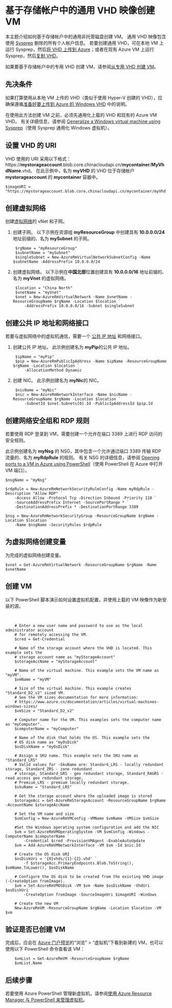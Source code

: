 <properties
    pageTitle="从通用 VHD 创建 VM | Azure"
    description="了解如何使用 Azure PowerShell 以及存储帐户的通用 VHD 映像创建 Windows 虚拟机。"
    services="virtual-machines-windows"
    documentationcenter=""
    author="cynthn"
    manager="timlt"
    editor=""
    tags="azure-resource-manager" />
<tags
    ms.assetid="b4808871-9ef1-49ea-a617-9154d417abb0"
    ms.service="virtual-machines-windows"
    ms.workload="infrastructure-services"
    ms.tgt_pltfrm="vm-windows"
    ms.devlang="na"
    ms.topic="article"
    ms.date="03/21/2017"
    wacn.date="05/15/2017"
    ms.author="cynthn"
    ms.translationtype="Human Translation"
    ms.sourcegitcommit="457fc748a9a2d66d7a2906b988e127b09ee11e18"
    ms.openlocfilehash="a2def8b04e148d6eb95378c987703040fb02a989"
    ms.contentlocale="zh-cn"
    ms.lasthandoff="05/05/2017" />

# <a name="create-a-vm-from-a-generalized-vhd-image-in-a-storage-account"></a>基于存储帐户中的通用 VHD 映像创建 VM 

本主题介绍如何基于存储帐户中的通用非托管磁盘创建 VM。 通用 VHD 映像包含使用 [Sysprep](/documentation/articles/virtual-machines-windows-generalize-vhd/) 删除的所有个人帐户信息。 若要创建通用 VHD，可在本地 VM 上运行 Sysprep，然后[将 VHD 上传到 Azure](/documentation/articles/virtual-machines-windows-upload-image/)；或者在现有 Azure VM 上运行 Sysprep，然后[复制 VHD](/documentation/articles/virtual-machines-windows-vhd-copy/)。

如果要基于存储帐户中的专用 VHD 创建 VM，请参阅[从专用 VHD 创建 VM](/documentation/articles/virtual-machines-windows-create-vm-specialized/)。

## <a name="prerequisites"></a>先决条件
如果打算使用从本地 VM 上传的 VHD（类似于使用 Hyper-V 创建的 VHD），应确保遵循[准备好要上传到 Azure 的 Windows VHD](/documentation/articles/virtual-machines-windows-prepare-for-upload-vhd-image/) 中的说明。 

在使用此方法创建 VM 之前，必须先通用化上载的 VHD 和现有的 Azure VM VHD。 有关详细信息，请参阅 [Generalize a Windows virtual machine using Sysprep](/documentation/articles/virtual-machines-windows-generalize-vhd/)（使用 Sysprep 通用化 Windows 虚拟机）。 

## <a name="set-the-uri-of-the-vhd"></a>设置 VHD 的 URI

VHD 使用的 URI 采用以下格式：https://**mystorageaccount**.blob.core.chinacloudapi.cn/**mycontainer**/**MyVhdName**.vhd。 在此示例中，名为 **myVHD** 的 VHD 位于存储帐户 **mystorageaccount** 的 **mycontainer** 容器中。

    $imageURI = "https://mystorageaccount.blob.core.chinacloudapi.cn/mycontainer/myVhd.vhd"

## <a name="create-a-virtual-network"></a>创建虚拟网络
创建[虚拟网络](/documentation/articles/virtual-networks-overview/)的 vNet 和子网。

1. 创建子网。 以下示例在资源组 **myResourceGroup** 中创建具有 **10.0.0.0/24** 地址前缀的、名为 **mySubnet** 的子网。  

        $rgName = "myResourceGroup"
        $subnetName = "mySubnet"
        $singleSubnet = New-AzureRmVirtualNetworkSubnetConfig -Name $subnetName -AddressPrefix 10.0.0.0/24

2. 创建虚拟网络。 以下示例在**中国北部**位置创建具有 **10.0.0.0/16** 地址前缀的、名为 **myVnet** 的虚拟网络。  

        $location = "China North"
        $vnetName = "myVnet"
        $vnet = New-AzureRmVirtualNetwork -Name $vnetName -ResourceGroupName $rgName -Location $location `
            -AddressPrefix 10.0.0.0/16 -Subnet $singleSubnet

## <a name="create-a-public-ip-address-and-network-interface"></a>创建公共 IP 地址和网络接口
若要与虚拟网络中的虚拟机通信，需要一个 [公共 IP 地址](/documentation/articles/virtual-network-ip-addresses-overview-arm/) 和网络接口。

1. 创建公共 IP 地址。 此示例创建名为 **myPip**的公共 IP 地址。 

        $ipName = "myPip"
        $pip = New-AzureRmPublicIpAddress -Name $ipName -ResourceGroupName $rgName -Location $location `
            -AllocationMethod Dynamic

2. 创建 NIC。 此示例创建名为 **myNic**的 NIC。 

        $nicName = "myNic"
        $nic = New-AzureRmNetworkInterface -Name $nicName -ResourceGroupName $rgName -Location $location `
            -SubnetId $vnet.Subnets[0].Id -PublicIpAddressId $pip.Id

## <a name="create-the-network-security-group-and-an-rdp-rule"></a>创建网络安全组和 RDP 规则
若要使用 RDP 登录到 VM，需要创建一个允许在端口 3389 上进行 RDP 访问的安全规则。 

此示例创建名为 **myNsg** 的 NSG，其中包含一个允许通过端口 3389 传输 RDP 流量的、名为 **myRdpRule** 的规则。 有关 NSG 的详细信息，请参阅 [Opening ports to a VM in Azure using PowerShell](/documentation/articles/virtual-machines-windows-nsg-quickstart-powershell/)（使用 PowerShell 在 Azure 中打开 VM 端口）。

    $nsgName = "myNsg"

    $rdpRule = New-AzureRmNetworkSecurityRuleConfig -Name myRdpRule -Description "Allow RDP" `
        -Access Allow -Protocol Tcp -Direction Inbound -Priority 110 `
        -SourceAddressPrefix Internet -SourcePortRange * `
        -DestinationAddressPrefix * -DestinationPortRange 3389

    $nsg = New-AzureRmNetworkSecurityGroup -ResourceGroupName $rgName -Location $location `
        -Name $nsgName -SecurityRules $rdpRule

## <a name="create-a-variable-for-the-virtual-network"></a>为虚拟网络创建变量
为完成的虚拟网络创建变量。 

    $vnet = Get-AzureRmVirtualNetwork -ResourceGroupName $rgName -Name $vnetName

## <a name="create-the-vm"></a>创建 VM
以下 PowerShell 脚本演示如何设置虚拟机配置，并使用上载的 VM 映像作为新安装的源。

</br>

        # Enter a new user name and password to use as the local administrator account 
        # for remotely accessing the VM.
        $cred = Get-Credential

        # Name of the storage account where the VHD is located. This example sets the 
        # storage account name as "myStorageAccount"
        $storageAccName = "myStorageAccount"

        # Name of the virtual machine. This example sets the VM name as "myVM".
        $vmName = "myVM"

        # Size of the virtual machine. This example creates "Standard_D2_v2" sized VM. 
        # See the VM sizes documentation for more information: 
        # https://www.azure.cn/documentation/articles/virtual-machines-windows-sizes/
        $vmSize = "Standard_D2_v2"

        # Computer name for the VM. This examples sets the computer name as "myComputer".
        $computerName = "myComputer"

        # Name of the disk that holds the OS. This example sets the 
        # OS disk name as "myOsDisk"
        $osDiskName = "myOsDisk"

        # Assign a SKU name. This example sets the SKU name as "Standard_LRS"
        # Valid values for -SkuName are: Standard_LRS - locally redundant storage, Standard_ZRS - zone redundant
        # storage, Standard_GRS - geo redundant storage, Standard_RAGRS - read access geo redundant storage,
        # Premium_LRS - premium locally redundant storage. 
        $skuName = "Standard_LRS"

        # Get the storage account where the uploaded image is stored
        $storageAcc = Get-AzureRmStorageAccount -ResourceGroupName $rgName -AccountName $storageAccName

        # Set the VM name and size
        $vmConfig = New-AzureRmVMConfig -VMName $vmName -VMSize $vmSize

        #Set the Windows operating system configuration and add the NIC
        $vm = Set-AzureRmVMOperatingSystem -VM $vmConfig -Windows -ComputerName $computerName `
            -Credential $cred -ProvisionVMAgent -EnableAutoUpdate
        $vm = Add-AzureRmVMNetworkInterface -VM $vm -Id $nic.Id

        # Create the OS disk URI
        $osDiskUri = '{0}vhds/{1}-{2}.vhd' `
            -f $storageAcc.PrimaryEndpoints.Blob.ToString(), $vmName.ToLower(), $osDiskName

        # Configure the OS disk to be created from the existing VHD image (-CreateOption fromImage).
        $vm = Set-AzureRmVMOSDisk -VM $vm -Name $osDiskName -VhdUri $osDiskUri `
            -CreateOption fromImage -SourceImageUri $imageURI -Windows

        # Create the new VM
        New-AzureRmVM -ResourceGroupName $rgName -Location $location -VM $vm

## <a name="verify-that-the-vm-was-created"></a>验证是否已创建 VM
完成后，应会在 [Azure 门户预览](https://portal.azure.cn)的“浏览” > “虚拟机”下看到新建的 VM，也可以使用以下 PowerShell 命令查看该 VM：

        $vmList = Get-AzureRmVM -ResourceGroupName $rgName
        $vmList.Name

## <a name="next-steps"></a>后续步骤
若要使用 Azure PowerShell 管理新虚拟机，请参阅[使用 Azure Resource Manager 与 PowerShell 来管理虚拟机](/documentation/articles/virtual-machines-windows-ps-manage/)。

<!--Update_Description: wording update-->